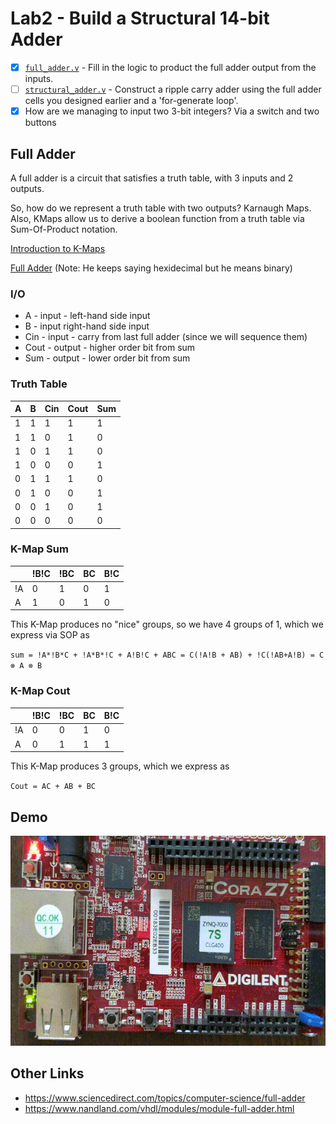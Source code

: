 # Lab2 - Build a Structural 14-bit Adder

- [x] [`full_adder.v`](lab2.srcs/new/full_adder.v) - Fill in the logic to product the full adder output from the inputs.
- [ ] [`structural_adder.v`](lab2.srcs/new/structural_adder.v) - Construct a ripple carry adder using the full adder cells you designed earlier and a 'for-generate loop'.
- [x] How are we managing to input two 3-bit integers? Via a switch and two buttons

## Full Adder

A full adder is a circuit that satisfies a truth table, with 3 inputs and 2 outputs.

So, how do we represent a truth table with two outputs? Karnaugh Maps. Also, KMaps allow us to derive a boolean function from a truth table via Sum-Of-Product notation.

[Introduction to K-Maps](https://www.youtube.com/watch?v=3vkMgTmieZI)

[Full Adder](https://www.youtube.com/watch?v=F-2C59sTl6w) (Note: He keeps saying hexidecimal but he means binary)

### I/O

- A - input - left-hand side input
- B - input right-hand side input
- Cin - input - carry from last full adder (since we will sequence them)
- Cout - output - higher order bit from sum
- Sum - output - lower order bit from sum

### Truth Table

| A | B | Cin | Cout | Sum |
|---|---|-----|------|-----|
| 1 | 1 | 1   | 1    | 1   |
| 1 | 1 | 0   | 1    | 0   |
| 1 | 0 | 1   | 1    | 0   |
| 1 | 0 | 0   | 0    | 1   |
| 0 | 1 | 1   | 1    | 0   |
| 0 | 1 | 0   | 0    | 1   |
| 0 | 0 | 1   | 0    | 1   |
| 0 | 0 | 0   | 0    | 0   |


### K-Map Sum

|    | !B!C | !BC | BC | B!C |
|----|------|-----|----|-----|
| !A | 0    | 1   | 0  | 1   |
| A  | 1    | 0   | 1  | 0   |

This K-Map produces no "nice" groups, so we have 4 groups of 1, which we express via SOP as

`sum = !A*!B*C + !A*B*!C + A!B!C + ABC = C(!A!B + AB) + !C(!AB+A!B) = C ⊗ A ⊗ B`

### K-Map Cout

|    | !B!C | !BC | BC | B!C |
|----|------|-----|----|-----|
| !A | 0    | 0   | 1  | 0   |
| A  | 0    | 1   | 1  | 1   |

This K-Map produces 3 groups, which we express as

`Cout = AC + AB + BC`

## Demo

![Full Adder](assets/2bitadder2.mp4.gif)

## Other Links

- <https://www.sciencedirect.com/topics/computer-science/full-adder>
- <https://www.nandland.com/vhdl/modules/module-full-adder.html>
